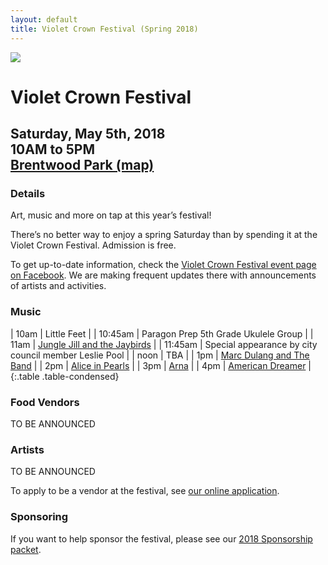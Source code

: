 ```yaml
---
layout: default
title: Violet Crown Festival (Spring 2018)
---
```

<div class="container">
	<div class="row">
		<div class="col-md-2"><img src="img/VCF_Logo_2014_sm.png" class="img-responsive"></div>
		<div class="col-md-6">
			<h1>Violet Crown Festival</h1>
			<h2>
				Saturday, May 5th, 2018 <br>
				10AM to 5PM <br>
				<a href="https://plus.google.com/105953711653254975745/about?gl=us&amp;hl=en">Brentwood Park (map)</a>
			</h2>
		</div>
	</div>
</div>

### Details

Art, music and more on tap at this year’s festival!

There’s no better way to enjoy a spring Saturday than by spending it at the
Violet Crown Festival. Admission is free.

To get up-to-date information, check the [Violet Crown Festival event page on Facebook](https://www.facebook.com/events/2117433981825762).
We are making frequent updates there with announcements of artists and activities.

### Music

| 10am | Little Feet |
| 10:45am | Paragon Prep 5th Grade Ukulele Group |
| 11am | [Jungle Jill and the Jaybirds](https://www.facebook.com/pages/Jungle-Jill-The-Jaybirds/257212990967619) | 
| 11:45am | Special appearance by city council member Leslie Pool |
| noon | TBA |
|  1pm | [Marc Dulang and The Band](https://marcdulang.bandcamp.com/releases) |
|  2pm | [Alice in Pearls](https://www.facebook.com/aliceinpearls/) |
|  3pm | [Arna](https://amasong.bandcamp.com/) |
|  4pm | [American Dreamer](http://www.americandreamermusic.com/) |
{:.table .table-condensed}

### Food Vendors

TO BE ANNOUNCED

### Artists

TO BE ANNOUNCED

To apply to be a vendor at the festival, see <a href="vcf_apply.html">our online application</a>.

### Sponsoring

If you want to help sponsor the festival, please see our <a href="docs/VCF_SponsorPacket_2017_pig.pdf">2018 Sponsorship packet</a>.
